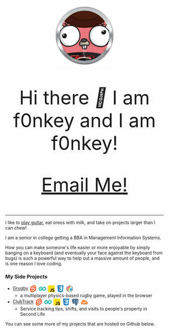 <p align="center">
  <img align="center" title="What a handsome young man" alt="profile picture in a metal border" src="https://github.com/f0nkey/f0nkey/blob/main/gopher-circled.png?raw=true" width="200" height="200" />
</p>
<p align="center" style="font-size:60px">Hi there <i title="Hey there buddy!">👋</i> I am f0nkey and I am f0nkey!</p>

<p align="center" style="font-size:60px"><a href="mailto:rob@imminentsl.com">Email Me!</a></p>


<hr>

I like to [play guitar](https://streamable.com/a4v302), eat oreos with milk, and take on projects larger than I can chew!

I am a senior in college getting a BBA in Management Information Systems.

How you can make someone's life easier or more enjoyable by simply banging on a keyboard (and eventually your face against the keyboard from bugs) is such a powerful way to help out a massive amount of people, and is one reason I love coding.

### My Side Projects

- [Grugby](http://imminentsl.com:8700/) <img align="center" alt="Svelte" title="Svelte Framework" src="https://raw.githubusercontent.com/vscode-icons/vscode-icons/1120bad531c928642d2ee49942be079a9fb0519b/icons/file_type_svelte.svg" width="25" height="25" /> <img align="center" alt="Golang" title="Golang" src="https://raw.githubusercontent.com/vscode-icons/vscode-icons/1120bad531c928642d2ee49942be079a9fb0519b/icons/file_type_go_aqua.svg" width="25" height="25" /> <img align="center" alt="Javascript" title="Javascript" src="https://raw.githubusercontent.com/vscode-icons/vscode-icons/1120bad531c928642d2ee49942be079a9fb0519b/icons/file_type_js_official.svg" width="25" height="25" /> <img align="center" alt="CSS" title="CSS" src="https://raw.githubusercontent.com/vscode-icons/vscode-icons/1120bad531c928642d2ee49942be079a9fb0519b/icons/file_type_css.svg" width="25" height="25" /> <img align="center" alt="Protobuf" title="Protobuf" src="https://raw.githubusercontent.com/vscode-icons/vscode-icons/1120bad531c928642d2ee49942be079a9fb0519b/icons/file_type_protobuf.svg" width="25" height="25" />
  - a multiplayer physics-based rugby game, played in the browser
- [ClubTrack](https://imminentsl.com/demo) <img align="center" alt="Svelte" title="Svelte Framework" src="https://raw.githubusercontent.com/vscode-icons/vscode-icons/1120bad531c928642d2ee49942be079a9fb0519b/icons/file_type_svelte.svg" width="25" height="25" /> <img align="center" alt="Golang" title="Golang" src="https://raw.githubusercontent.com/vscode-icons/vscode-icons/1120bad531c928642d2ee49942be079a9fb0519b/icons/file_type_go_aqua.svg" width="25" height="25" /> <img align="center" alt="Javascript" title="Javascript" src="https://raw.githubusercontent.com/vscode-icons/vscode-icons/1120bad531c928642d2ee49942be079a9fb0519b/icons/file_type_js_official.svg" width="25" height="25" /> <img align="center" alt="CSS" title="CSS" src="https://raw.githubusercontent.com/vscode-icons/vscode-icons/1120bad531c928642d2ee49942be079a9fb0519b/icons/file_type_css.svg" width="25" height="25" /> <img align="center" alt="PostgreSQL" title="PostgreSQL" src="https://raw.githubusercontent.com/vscode-icons/vscode-icons/1120bad531c928642d2ee49942be079a9fb0519b/icons/file_type_pgsql.svg" width="25" height="25" /> <img align="center" alt="AWS" title="AWS" src="https://raw.githubusercontent.com/vscode-icons/vscode-icons/1120bad531c928642d2ee49942be079a9fb0519b/icons/file_type_aws.svg" width="25" height="25" /> 
  - Service tracking tips, shifts, and visits to people's property in Second Life
 
You can see some more of my projects that are hosted on Github below.

